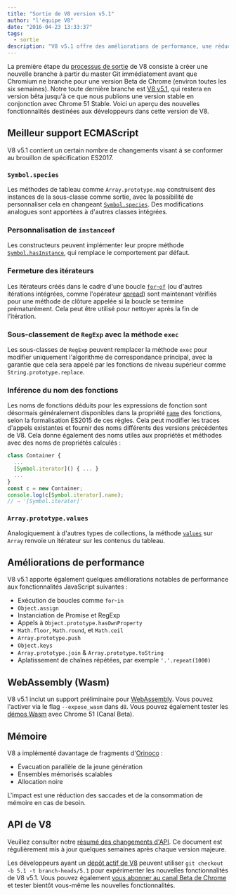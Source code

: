 ```yaml
---
title: "Sortie de V8 version v5.1"
author: "l'équipe V8"
date: "2016-04-23 13:33:37"
tags: 
  - sortie
description: "V8 v5.1 offre des améliorations de performance, une réduction des saccades et de la consommation de mémoire, ainsi qu'un support accru des fonctionnalités du langage ECMAScript."
---
```

La première étape du [processus de sortie](/docs/release-process) de V8 consiste à créer une nouvelle branche à partir du master Git immédiatement avant que Chromium ne branche pour une version Beta de Chrome (environ toutes les six semaines). Notre toute dernière branche est [V8 v5.1](https://chromium.googlesource.com/v8/v8.git/+log/branch-heads/5.1), qui restera en version bêta jusqu'à ce que nous publions une version stable en conjonction avec Chrome 51 Stable. Voici un aperçu des nouvelles fonctionnalités destinées aux développeurs dans cette version de V8.

<!--truncate-->
## Meilleur support ECMAScript

V8 v5.1 contient un certain nombre de changements visant à se conformer au brouillon de spécification ES2017.

### `Symbol.species`

Les méthodes de tableau comme `Array.prototype.map` construisent des instances de la sous-classe comme sortie, avec la possibilité de personnaliser cela en changeant [`Symbol.species`](https://developer.mozilla.org/fr/docs/Web/JavaScript/Reference/Objets_globaux/Symbol/species). Des modifications analogues sont apportées à d'autres classes intégrées.

### Personnalisation de `instanceof`

Les constructeurs peuvent implémenter leur propre méthode [`Symbol.hasInstance`](https://developer.mozilla.org/fr/docs/Web/JavaScript/Reference/Objets_globaux/Symbol#Autres_symboles), qui remplace le comportement par défaut.

### Fermeture des itérateurs

Les itérateurs créés dans le cadre d'une boucle [`for`-`of`](https://developer.mozilla.org/fr/docs/Web/JavaScript/Reference/Instructions/for...of) (ou d'autres itérations intégrées, comme l'opérateur [spread](https://developer.mozilla.org/fr/docs/Web/JavaScript/Reference/Opérateurs/Spread_operator)) sont maintenant vérifiés pour une méthode de clôture appelée si la boucle se termine prématurément. Cela peut être utilisé pour nettoyer après la fin de l'itération.

### Sous-classement de `RegExp` avec la méthode `exec`

Les sous-classes de `RegExp` peuvent remplacer la méthode `exec` pour modifier uniquement l'algorithme de correspondance principal, avec la garantie que cela sera appelé par les fonctions de niveau supérieur comme `String.prototype.replace`.

### Inférence du nom des fonctions

Les noms de fonctions déduits pour les expressions de fonction sont désormais généralement disponibles dans la propriété [`name`](https://developer.mozilla.org/fr/docs/Web/JavaScript/Reference/Objets_globaux/Function/name) des fonctions, selon la formalisation ES2015 de ces règles. Cela peut modifier les traces d'appels existantes et fournir des noms différents des versions précédentes de V8. Cela donne également des noms utiles aux propriétés et méthodes avec des noms de propriétés calculés :

```js
class Container {
  ...
  [Symbol.iterator]() { ... }
  ...
}
const c = new Container;
console.log(c[Symbol.iterator].name);
// → '[Symbol.iterator]'
```

### `Array.prototype.values`

Analogiquement à d'autres types de collections, la méthode [`values`](https://developer.mozilla.org/fr/docs/Web/JavaScript/Reference/Objets_globaux/Array/values) sur `Array` renvoie un itérateur sur les contenus du tableau.

## Améliorations de performance

V8 v5.1 apporte également quelques améliorations notables de performance aux fonctionnalités JavaScript suivantes :

- Exécution de boucles comme `for`-`in`
- `Object.assign`
- Instanciation de Promise et RegExp
- Appels à `Object.prototype.hasOwnProperty`
- `Math.floor`, `Math.round`, et `Math.ceil`
- `Array.prototype.push`
- `Object.keys`
- `Array.prototype.join` & `Array.prototype.toString`
- Aplatissement de chaînes répétées, par exemple `'.'.repeat(1000)`

## WebAssembly (Wasm)

V8 v5.1 inclut un support préliminaire pour [WebAssembly](/blog/webassembly-experimental). Vous pouvez l'activer via le flag `--expose_wasm` dans `d8`. Vous pouvez également tester les [démos Wasm](https://webassembly.github.io/demo/) avec Chrome 51 (Canal Beta).

## Mémoire

V8 a implémenté davantage de fragments d'[Orinoco](/blog/orinoco) :

- Évacuation parallèle de la jeune génération
- Ensembles mémorisés scalables
- Allocation noire

L'impact est une réduction des saccades et de la consommation de mémoire en cas de besoin.

## API de V8

Veuillez consulter notre [résumé des changements d'API](https://bit.ly/v8-api-changes). Ce document est régulièrement mis à jour quelques semaines après chaque version majeure.

Les développeurs ayant un [dépôt actif de V8](https://v8.dev/docs/source-code#using-git) peuvent utiliser `git checkout -b 5.1 -t branch-heads/5.1` pour expérimenter les nouvelles fonctionnalités de V8 v5.1. Vous pouvez également [vous abonner au canal Beta de Chrome](https://www.google.com/chrome/browser/beta.html) et tester bientôt vous-même les nouvelles fonctionnalités.
